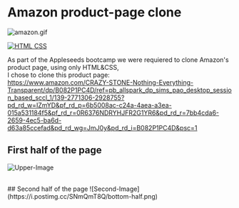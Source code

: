 # Amazon product-page clone


![amazon.gif](https://c.tenor.com/5qLlvFFnMCwAAAAC/amazon-package.gif)





[![HTML CSS](https://img.shields.io/badge/HTML-CSS-<COLOR>.svg)](https://shields.io/)

As part of the Appleseeds bootcamp we were requiered to clone Amazon's product page, using only HTML&CSS, <br />
I chose to clone this product page:<br /> https://www.amazon.com/CRAZY-STONE-Nothing-Everything-Transparent/dp/B082P1PC4D/ref=pb_allspark_dp_sims_pao_desktop_session_based_sccl_1/139-2771306-2928755?pd_rd_w=IZmYD&pf_rd_p=6b5008ac-c24a-4aea-a3ea-015a531184f5&pf_rd_r=0R6376NDRYHJFR2G1YR6&pd_rd_r=7bb4cda6-2659-4ec5-ba6d-d63a85ccefad&pd_rd_wg=JmJ0y&pd_rd_i=B082P1PC4D&psc=1

## First half of the page

![Upper-Image](https://i.postimg.cc/gk4zjVqV/bg-img.png)

<br />
## Second half of the page
![Second-Image](https://i.postimg.cc/SNmQmT8Q/bottom-half.png)


